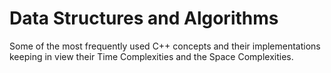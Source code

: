 # Data Structures and Algorithms

Some of the most frequently used C++ concepts and their implementations keeping in view their Time Complexities and the Space Complexities.
